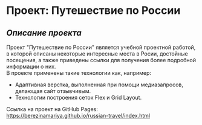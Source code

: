 # Проект: Путешествие по России
## _Описание проекта_  
Проект "Путешествие по России" является учебной проектной работой, в которой описаны некоторые интересные места в Росии, достойные посещения, а также приведены ссылки для получения более подробной информации о них.  
В проекте применены такие технологии как, например:  
* Адаптивная верстка, выполненная при помощи медиазапросов, делающая сайт отзывчивым.  
* Технологии построения сеток Flex и Grid Layout.  

Ссылка на проект на GitHub Pages: https://berezinamariya.github.io/russian-travel/index.html